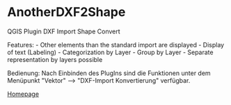 # AnotherDXF2Shape
QGIS Plugin DXF Import Shape Convert


Features:
      - Other elements than the standard import are displayed 
      - Display of text (Labeling)
      - Categorization by Layer
      - Group by Layer
      - Separate representation by layers possible

Bedienung:
Nach Einbinden des PlugIns sind die Funktionen unter dem Menüpunkt "Vektor" --> "DXF-Import Konvertierung" verfügbar.

[Homepage](http://forum.makobo.de/viewtopic.php?f=39t=39)
